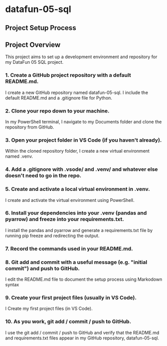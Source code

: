 # datafun-05-sql

## Project Setup Process

## Project Overview

This project aims to set up a development environment and repository for my DataFun 05 SQL project.

### 1. Create a GitHub project repository with a default README.md.

I create a new GitHub repository named datafun-05-sql. I include the default README.md and a .gitignore file for Python.

### 2. Clone your repo down to your machine. 

In my PowerShell terminal, I navigate to my Documents folder and clone the repository from GitHub.

### 3. Open your project folder in VS Code (if you haven't already).

Within the cloned repository folder, I create a new virtual environment named .venv.

### 4. Add a .gitignore with .vsode/ and .venv/ and whatever else doesn't need to go in the repo. 



### 5. Create and activate a local virtual environment in .venv.

I create and activate the virtual environment using PowerShell.

### 6. Install your dependencies into your .venv (pandas and pyarrow) and freeze into your requirements.txt. 

I install the pandas and pyarrow and generate a requirements.txt file by running pip freeze and redirecting the output.

### 7. Record the commands used in your README.md.

### 8. Git add and commit with a useful message (e.g. "initial commit") and push to GitHub.

I edit the README.md file to document the setup process using Markodown syntax

### 9. Create your first project files (usually in VS Code). 

I Create my first project files (in VS Code). 

### 10. As you work, git add / commit / push to GitHub.

I use the git add / commit / push to GitHub and verify that the README.md and requirements.txt files appear in my GitHub repository, datafun-05-sql.

